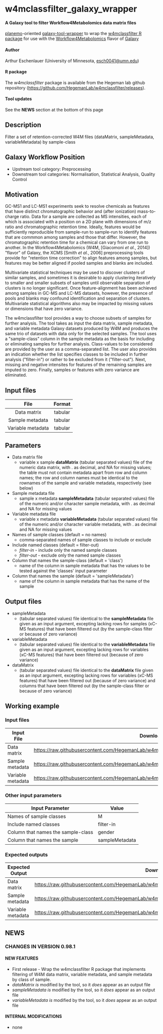 # w4mclassfilter_galaxy_wrapper

#### A Galaxy tool to filter Workflow4Metabolomics data matrix files

[planemo](http://planemo.readthedocs.io/en/latest/)-oriented
[galaxy-tool-wrapper](https://docs.galaxyproject.org/en/latest/dev/schema.htm) to wrap the
[w4mclassfilter R package](https://github.com/HegemanLab/w4mclassfilter) for use with the
[Workflow4Metabolomics](http://workflow4metabolomics.org/) flavor of
[Galaxy](https://galaxyproject.org/)

#### Author

Arthur Eschenlauer (University of Minnesota, esch0041@umn.edu)

#### R package

The *w4mclassfilter* package is available from the Hegeman lab github repository (https://github.com/HegemanLab/w4mclassfilter/releases).

#### Tool updates

See the **NEWS** section at the bottom of this page

## Description

Filter a set of retention-corrected W4M files (dataMatrix, sampleMetadata, variableMetadata) by sample-class

## Galaxy Workflow Position

  - Upstream tool category: Preprocessing
  - Downstream tool categories: Normalisation, Statistical Analysis, Quality Control

## Motivation

GC-MS1 and LC-MS1 experiments seek to resolve chemicals as features that have distinct chromatographic behavior and (after ionization) mass-to-charge ratio. 
Data for a sample are collected as MS intensities, each of which is associated with a position on a 2D plane with dimensions of m/z ratio and chromatographic retention time.
Ideally, features would be sufficiently reproducible from sample-run to sample-run to identify features that are commmon among samples and those that differ. 
However, the chromatographic retention time for a chemical can vary from one run to another.
In the Workflow4Metabolomics (W4M, [Giacomoni *et al.*, 2014]) "flavor" of Galaxy, the XCMS [Smith *et al.*, 2006] preprocessing tools provide for "retention time correction" to align features among samples, but features may be better aligned if pooled samples and blanks are included.

Multivariate statistical techniques may be used to discover clusters of similar samples, and sometimes it is desirable to apply clustering iteratively to smaller and smaller subsets of samples until observable separation of clusters is no longer significant.
Once feature-alignment has been achieved among samples in GC-MS and LC-MS datasets, however, the presence of pools and blanks may confound identification and separation of clusters.
Multivariate statistical algorithms also may be impacted by missing values or dimensions that have zero variance.

The w4mclassfilter tool provides a way to choose subsets of samples for further analysis.
The tool takes as input the data matrix, sample metadata, and variable metadata Galaxy datasets produced by W4M and produces the same trio of datasets with data only for the selected samples.
The tool uses a "sample-class" column in the sample metadata as the basis for including or eliminating samples for further analysis.
Class-values to be considered are provided by the user as a comma-separated list.
The user also provides an indication whether the list specifies classes to be included in further analysis ("filter-in") or rather to be excluded from it ("filter-out").
Next, missing and negative intensites for features of the remaining samples are imputed to zero.
Finally, samples or features with zero variance are eliminated.

## Input files


| **File**                  | **Format** |
|:-------------------------:|:----------:|
|     Data matrix           |   tabular  |
|     Sample metadata       |   tabular  |
|     Variable metadata     |   tabular  |

## Parameters

* Data matrix file
  * variable x sample **dataMatrix** (tabular separated values) file of the numeric data matrix, with . as decimal, and NA for missing values; the table must not contain metadata apart from row and column names; the row and column names must be identical to the rownames of the sample and variable metadata, respectively (see below)
* Sample metadata file
  * sample x metadata **sampleMetadata** (tabular separated values) file of the numeric and/or character sample metadata, with . as decimal and NA for missing values
* Variable metadata file
	* variable x metadata **variableMetadata** (tabular separated values) file of the numeric and/or character variable metadata, with . as decimal and NA for missing values
* Names of sample classes (default = no names)
	* comma-separated names of sample classes to include or exclude
* Include named classes (default = filter-out)
	* *filter-in* - include only the named sample classes
	* *filter-out* - exclude only the named sample classes
* Column that names the sample-class (default = 'class')
	* name of the column in sample metadata that has the values to be tested against the 'classes' input parameter
* Column that names the sample (default = 'sampleMetadata')
	* name of the column in sample metadata that has the name of the sample

## Output files

* sampleMetadata
	* (tabular separated values) file identical to the **sampleMetadata** file given as an input argument, excepting lacking rows for samples (xC-MS features) that have been filtered out (by the sample-class filter or because of zero variance)
* variableMetadata
	* (tabular separated values) file identical to the **variableMetadata** file given as an input argument, excepting lacking rows for variables (xC-MS features) that have been filtered out (because of zero variance)
* dataMatrix
	* (tabular separated values) file identical to the **dataMatrix** file given as an input argument, excepting lacking rows for variables (xC-MS features) that have been filtered out (because of zero variance) and columns that have been filtered out (by the sample-class filter or because of zero variance)

## Working example

### Input files

| Input File        | Download from URL                                                                                            |
| ----------------- | ------------------------------------------------------------------------------------------------------------ |
| Data matrix       | https://raw.githubusercontent.com/HegemanLab/w4mclassfilter/master/tests/testthat/input_dataMatrix.tsv       |
| Sample metadata   | https://raw.githubusercontent.com/HegemanLab/w4mclassfilter/master/tests/testthat/input_sampleMetadata.tsv   |
| Variable metadata | https://raw.githubusercontent.com/HegemanLab/w4mclassfilter/master/tests/testthat/input_variableMetadata.tsv |

### Other input parameters

| Input Parameter                    | Value           |
| ---------------------------------- | --------------- |
| Names of sample classes            | M               |
| Include named classes              | filter-in       |
| Column that names the sample-class | gender          |
| Column that names the sample       | sampleMetadata  |

### Expected outputs

| Expected Output   | Download from URL                                                                                               |
| ----------------- | --------------------------------------------------------------------------------------------------------------- |
| Data matrix       | https://raw.githubusercontent.com/HegemanLab/w4mclassfilter/master/tests/testthat/expected_dataMatrix.tsv       |
| Sample metadata   | https://raw.githubusercontent.com/HegemanLab/w4mclassfilter/master/tests/testthat/expected_sampleMetadata.tsv   |
| Variable metadata | https://raw.githubusercontent.com/HegemanLab/w4mclassfilter/master/tests/testthat/expected_variableMetadata.tsv |

## NEWS

### CHANGES IN VERSION 0.98.1
#### NEW FEATURES
* First release - Wrap the w4mclassfilter R package that implements filtering of W4M data matrix, variable metadata, and sample metadata by class of sample.
* *dataMatrix* *is* modified by the tool, so it *does* appear as an output file
* *sampleMetadata* *is* modified by the tool, so it *does* appear as an output file
* *variableMetadata* *is* modified by the tool, so it *does* appear as an output file
#### INTERNAL MODIFICATIONS
* none
